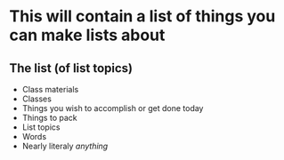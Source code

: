 # This will contain a list of things you can make lists about

## The list (of list topics)
- Class materials
- Classes
- Things you wish to accomplish or get done today
- Things to pack
- List topics
- Words
- Nearly literaly *anything*
